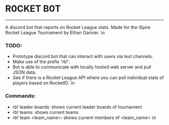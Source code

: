 # R0CKET B0T
---
A discord bot that reports on Rocket League stats.
Made for the iSpire Rocket League Tournament by Ethan Garnier.
\n
### TODO:
- Prototype discord bot that can interact with users via text channels.
- Make use of the prefix 'rb!'.
- Bot is able to communicate with locally hosted web server and pull JSON data.
- See if there is a Rocket League API where you can pull individual stats of players based on RocketID.
\n
### Commands:
- rb! leader-boards: shows current leader boards of tournament
- rb! teams: shows current teams
- rb! team <team_name>: shows current members of <team_name>
\n

